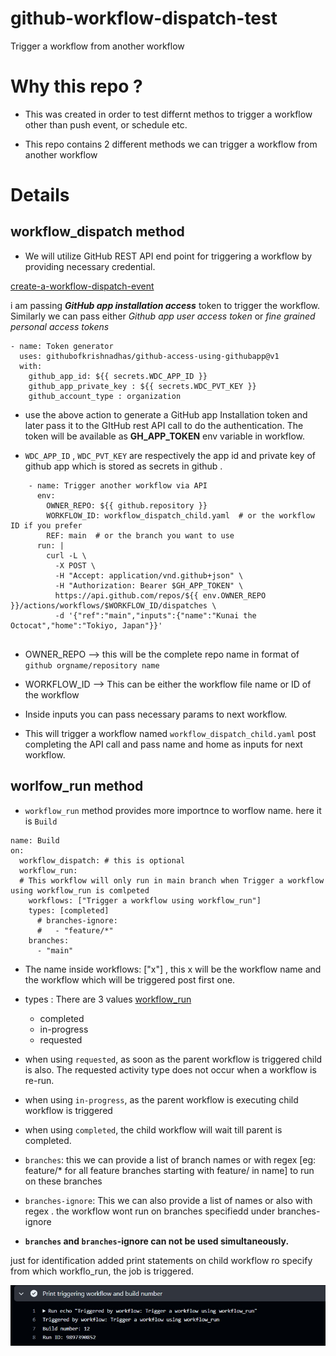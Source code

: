 # github-workflow-dispatch-test
Trigger a workflow from another workflow

# Why this repo ?

* This was created in order to test differnt methos to trigger a workflow other than push event, or schedule etc.

* This repo contains 2 different methods we can trigger a workflow from another workflow


# Details

## workflow_dispatch method

* We will utilize GitHub REST API end point for triggering a workflow by providing necessary credential.

[create-a-workflow-dispatch-event](https://docs.github.com/en/rest/actions/workflows?apiVersion=2022-11-28#create-a-workflow-dispatch-event)

i am passing ***GitHub app installation access*** token to trigger the workflow. Similarly we can pass either *Github app user access token* or *fine grained personal access tokens*

```
- name: Token generator
  uses: githubofkrishnadhas/github-access-using-githubapp@v1
  with:
    github_app_id: ${{ secrets.WDC_APP_ID }}
    github_app_private_key : ${{ secrets.WDC_PVT_KEY }}
    github_account_type : organization

```

* use the above action to generate a GitHub app Installation token and later pass it to the GItHub rest API call to do the authentication. The token will be available as **GH_APP_TOKEN** env variable in workflow.

* `WDC_APP_ID` , `WDC_PVT_KEY` are respectively the app id and private key of github app which is stored as secrets in github .

```
    - name: Trigger another workflow via API
      env:
        OWNER_REPO: ${{ github.repository }}
        WORKFLOW_ID: workflow_dispatch_child.yaml  # or the workflow ID if you prefer
        REF: main  # or the branch you want to use
      run: |
        curl -L \
          -X POST \
          -H "Accept: application/vnd.github+json" \
          -H "Authorization: Bearer $GH_APP_TOKEN" \
          https://api.github.com/repos/${{ env.OWNER_REPO }}/actions/workflows/$WORKFLOW_ID/dispatches \
          -d '{"ref":"main","inputs":{"name":"Kunai the Octocat","home":"Tokiyo, Japan"}}'
        
```

* OWNER_REPO --> this will be the complete repo name in format of `github orgname/repository name`

* WORKFLOW_ID --> This can be either the workflow file name or ID of the workflow 

* Inside inputs you can pass necessary params to next workflow.

* This will trigger a workflow named `workflow_dispatch_child.yaml` post completing the API call and pass name and home as inputs for next workflow.


## worlfow_run method

* `workflow_run` method provides more importnce to worflow name. here it is `Build`

```
name: Build
on:
  workflow_dispatch: # this is optional
  workflow_run:
  # This workflow will only run in main branch when Trigger a workflow using workflow_run is comlpeted
    workflows: ["Trigger a workflow using workflow_run"] 
    types: [completed]
      # branches-ignore:
      #   - "feature/*"
    branches:
      - "main"

```

* The name inside workflows: ["x"] , this x will be the workflow name and the workflow which will be triggered post first one.

* types : There are 3 values  [workflow_run](https://docs.github.com/en/actions/using-workflows/events-that-trigger-workflows#workflow_run)

    * completed
    * in-progress
    * requested

* when using `requested`, as soon as the parent workflow is triggered child is also. The requested activity type does not 
  occur when a workflow is re-run.

* when using `in-progress`, as the parent workflow is executing child workflow is triggered

* when using `completed`, the child workflow will wait till parent is completed.

* `branches`: this we can provide a list of branch names or with regex [eg: feature/* for all feature branches starting with feature/ in name] to run on these branches

* `branches-ignore`: This we can also provide a list of names or also with regex . the workflow wont run on branches
  specifiedd under branches-ignore

* **`branches` and `branches`-ignore can not be used simultaneously.**


just for identification added print statements on child workflow ro specify from which workflo_run, the job is triggered.

![alt text](<Print triggering workflow and build number.jpeg>)
